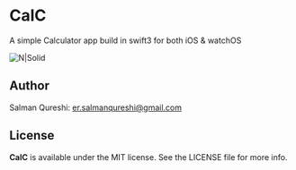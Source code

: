 # CalC
A simple Calculator app build in swift3 for both iOS & watchOS


![N|Solid](https://cldup.com/zn-aCU70rG.jpg)


## Author
Salman Qureshi: er.salmanqureshi@gmail.com

## License

**CalC** is available under the MIT license. See the LICENSE file for more info.
